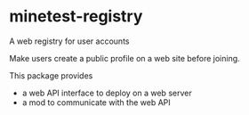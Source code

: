 # minetest-registry

A web registry for user accounts

Make users create a public profile on a web site before joining.

This package provides

* a web API interface to deploy on a web server
* a mod to communicate with the web API
